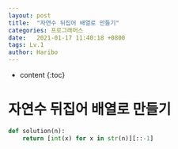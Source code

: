 ```yaml
---
layout: post
title:  "자연수 뒤집어 배열로 만들기"
categories: 프로그래머스
date:   2021-01-17 11:40:18 +0800
tags: Lv.1
author: Haribo
---
```


* content
{:toc}
# 자연수 뒤집어 배열로 만들기

```python
def solution(n):
    return [int(x) for x in str(n)][::-1]
```

